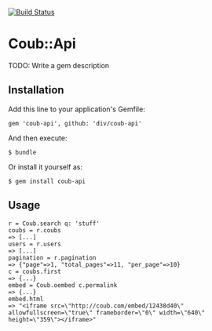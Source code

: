 [![Build Status](https://travis-ci.org/div/coub-api.svg?branch=master)](https://travis-ci.org/div/coub-api)
# Coub::Api

TODO: Write a gem description

## Installation

Add this line to your application's Gemfile:

    gem 'coub-api', github: 'div/coub-api'

And then execute:

    $ bundle

Or install it yourself as:

    $ gem install coub-api

## Usage
```
r = Coub.search q: 'stuff'
coubs = r.coubs
=> [...]
users = r.users
=> [...]
pagination = r.pagination
=> {"page"=>1, "total_pages"=>11, "per_page"=>10}
c = coubs.first
=> {...}
embed = Coub.oembed c.permalink
=> {...}
embed.html
=> "<iframe src=\"http://coub.com/embed/12438d40\" allowfullscreen=\"true\" frameborder=\"0\" width=\"640\" height=\"359\"></iframe>"